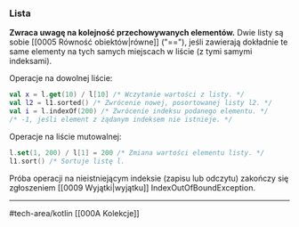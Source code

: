 ### Lista
**Zwraca uwagę na kolejność przechowywanych elementów.**
Dwie listy są sobie [[0005 Równość obiektów|równe]] ("\=="), jeśli zawierają dokładnie te same elementy na tych samych miejscach w liście (z tymi samymi indeksami).

Operacje na dowolnej liście:
```kotlin
val x = l.get(10) / l[10] /* Wczytanie wartości z listy. */
val l2 = l1.sorted() /* Zwrócenie nowej, posortowanej listy l2. */
val i = l.indexOf(200) /* Zwrócenie indeksu podanego elementu. */ 
/* -1, jeśli element z żądanym indeksem nie istnieje. */
```
Operacje na liście mutowalnej:
```kotlin
l.set(1, 200) / l[1] = 200 /* Zmiana wartości elementu listy. */
l1.sort() /* Sortuje listę l.
```
Próba operacji na nieistniejącym indeksie (zapisu lub odczytu) zakończy się zgłoszeniem [[0009 Wyjątki|wyjątku]] IndexOutOfBoundException.
___

#tech-area/kotlin 
[[000A Kolekcje]]